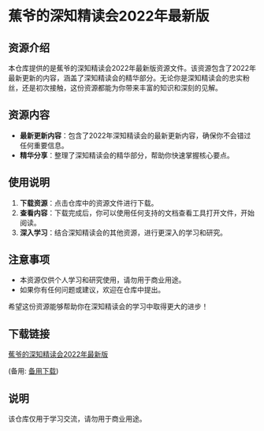 # 蕉爷的深知精读会2022年最新版

## 资源介绍

本仓库提供的是蕉爷的深知精读会2022年最新版资源文件。该资源包含了2022年最新更新的内容，涵盖了深知精读会的精华部分。无论你是深知精读会的忠实粉丝，还是初次接触，这份资源都能为你带来丰富的知识和深刻的见解。

## 资源内容

- **最新更新内容**：包含了2022年深知精读会的最新更新内容，确保你不会错过任何重要信息。
- **精华分享**：整理了深知精读会的精华部分，帮助你快速掌握核心要点。

## 使用说明

1. **下载资源**：点击仓库中的资源文件进行下载。
2. **查看内容**：下载完成后，你可以使用任何支持的文档查看工具打开文件，开始阅读。
3. **深入学习**：结合深知精读会的其他资源，进行更深入的学习和研究。

## 注意事项

- 本资源仅供个人学习和研究使用，请勿用于商业用途。
- 如果你有任何问题或建议，欢迎在仓库中提出。

希望这份资源能够帮助你在深知精读会的学习中取得更大的进步！

## 下载链接
[蕉爷的深知精读会2022年最新版](https://pan.quark.cn/s/2be777c44e2d) 

(备用: [备用下载](https://pan.baidu.com/s/1XNJ43kTEUhvxmHBkyx1acw?pwd=1234))

## 说明

该仓库仅用于学习交流，请勿用于商业用途。
